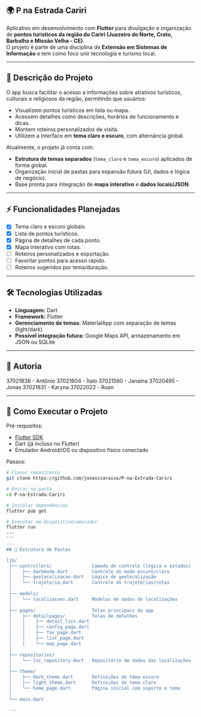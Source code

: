 ## 🌍 P na Estrada Cariri  

Aplicativo em desenvolvimento com **Flutter** para divulgação e organização de **pontos turísticos da região do Cariri (Juazeiro do Norte, Crato, Barbalha e Missão Velha - CE)**.  
O projeto é parte de uma disciplina de **Extensão em Sistemas de Informação** e tem como foco unir tecnologia e turismo local.  

---

## 📖 Descrição do Projeto  
O app busca facilitar o acesso a informações sobre atrativos turísticos, culturais e religiosos da região, permitindo que usuários:  
- Visualizem pontos turísticos em lista ou mapa.  
- Acessem detalhes como descrições, horários de funcionamento e dicas.  
- Montem roteiros personalizados de visita.  
- Utilizem a interface em **tema claro e escuro**, com alternância global.  

Atualmente, o projeto já conta com:  
- **Estrutura de temas separados** (`tema_claro` e `tema_escuro`) aplicados de forma global.  
- Organização inicial de pastas para expansão futura (UI, dados e lógica de negócio).  
- Base pronta para integração de **mapa interativo** e **dados locais/JSON**.  

---

## ⚡ Funcionalidades Planejadas  
- [x] Tema claro e escuro globais.  
- [x] Lista de pontos turísticos.  
- [x] Página de detalhes de cada ponto.  
- [x] Mapa interativo com rotas.  
- [ ] Roteiros personalizados e exportação.  
- [ ] Favoritar pontos para acesso rápido.  
- [ ] Roteiros sugeridos por tema/duração.  

---

## 🛠️ Tecnologias Utilizadas  
- **Linguagem:** Dart  
- **Framework:** Flutter  
- **Gerenciamento de temas:** MaterialApp com separação de temas (light/dark)  
- **Possível integração futura:** Google Maps API, armazenamento em JSON ou SQLite  

---

 ## 👥 Autoria

37021838 - Antônio
37021604 - Ítalo
37021560 - Janaína
37020495 - Jonas
37021831 - Karyna
37022022 - Ruan

---

## 🚀 Como Executar o Projeto  

Pré-requisitos:  
- [Flutter SDK](https://docs.flutter.dev/get-started/install)  
- Dart (já incluso no Flutter)  
- Emulador Android/iOS ou dispositivo físico conectado  

Passos:  
```bash
# Clonar repositório
git clone https://github.com/jonascsaraiva/P-na-Estrada-Cariri

# Entrar na pasta
cd P-na-Estrada-Cariri

# Instalar dependências
flutter pub get

# Executar em dispositivo/emulador
flutter run
---
'''
---
## 📂 Estrutura de Pastas

lib/
 ├── controllers/               Camada de controle (lógica e estados)
 │    ├── darkmode.dart         Controle do modo escuro/claro
 │    ├── geolocalizacao.dart   Lógica de geolocalização
 │    └── trajetoria.dart       Controle de trajetórias/rotas
 │
 ├── models/                   
 │    └── localizacoes.dart     Modelos de dados de localizações
 │
 ├── pages/                     Telas principais do app
 │    ├── detailpages/          Telas de detalhes
 │    │    ├── detail_list.dart
 │    │    ├── config_page.dart
 │    │    ├── fav_page.dart
 │    │    ├── list_page.dart
 │    │    └── map_page.dart
 │
 ├── repositories/             
 │    └── loc_repository.dart   Repositório de dados das localizações
 │
 ├── theme/                    
 │    ├── dark_theme.dart       Definições de tema escuro
 │    ├── light_theme.dart      Definições de tema claro
 │    └── home_page.dart        Página inicial com suporte a tema
 │
 └── main.dart  
 
 ---  
 

            
